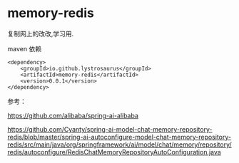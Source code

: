 # memory-redis

复制网上的改改,学习用.

maven 依赖

```pom
<dependency>
    <groupId>io.github.lystrosaurus</groupId>
    <artifactId>memory-redis</artifactId>
    <version>0.0.1</version>
</dependency>
```

参考：

https://github.com/alibaba/spring-ai-alibaba

https://github.com/Cyanty/spring-ai-model-chat-memory-repository-redis/blob/master/spring-ai-autoconfigure-model-chat-memory-repository-redis/src/main/java/org/springframework/ai/model/chat/memory/repository/redis/autoconfigure/RedisChatMemoryRepositoryAutoConfiguration.java

